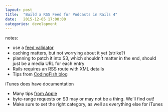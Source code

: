 ```yaml
---
layout: post
title:  "Build a RSS Feed for Podcasts in Rails 4"
date:   2015-12-05 17:00:00
categories: development
---
```


notes:

- use a [feed validator](http://www.rssboard.org/rss-validator/)
- caching matters, but not worrying about it yet (strike?)
- planning to patch it into S3, which shouldn't matter
    in the end, should just be a media URL for each entry
- Rails requires an RSS route with XML details
- Tips from [CodingFish blog](https://www.codingfish.com/blog/129-how-to-create-rss-feed-rails-4-3-steps)

iTunes does have documentation

- Many tips [from Apple](https://www.apple.com/itunes/podcasts/specs.html)
- byte-range requests on S3 may or may not be a thing.
We'll find out!
- Make sure to set the right category, as well as everything else for iTunes

